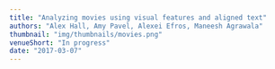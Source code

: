 ```yaml
---
title: "Analyzing movies using visual features and aligned text"
authors: "Alex Hall, Amy Pavel, Alexei Efros, Maneesh Agrawala"
thumbnail: "img/thumbnails/movies.png"
venueShort: "In progress"
date: "2017-03-07"
---
```


